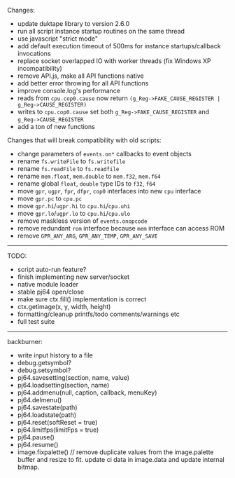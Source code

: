 Changes:

- update duktape library to version 2.6.0
- run all script instance startup routines on the same thread
- use javascript "strict mode"
- add default execution timeout of 500ms for instance startups/callback invocations
- replace socket overlapped IO with worker threads (fix Windows XP incompatibility)
- remove API.js, make all API functions native
- add better error throwing for all API functions
- improve console.log's performance
- reads from `cpu.cop0.cause` now return `(g_Reg->FAKE_CAUSE_REGISTER | g_Reg->CAUSE_REGISTER)`
- writes to `cpu.cop0.cause` set both `g_Reg->FAKE_CAUSE_REGISTER` and `g_Reg->CAUSE_REGISTER`
- add a ton of new functions

Changes that will break compatibility with old scripts:

- change parameters of `events.on*` callbacks to event objects
- rename `fs.writeFile` to `fs.writefile`
- rename `fs.readFile` to `fs.readfile`
- rename `mem.float`, `mem.double` to `mem.f32`, `mem.f64`
- rename global `float`, `double` type IDs to `f32`, `f64`
- move `gpr`, `ugpr`, `fpr`, `dfpr`, `cop0` interfaces into new `cpu` interface
- move `gpr.pc` to `cpu.pc`
- move `gpr.hi`/`ugpr.hi` to `cpu.hi`/`cpu.uhi`
- move `gpr.lo`/`ugpr.lo` to `cpu.hi`/`cpu.ulo`
- remove maskless version of `events.onopcode`
- remove redundant `rom` interface because `mem` interface can access ROM
- remove `GPR_ANY_ARG`, `GPR_ANY_TEMP`, `GPR_ANY_SAVE`

---------------------
TODO:

- script auto-run feature?
- finish implementing new server/socket
- native module loader
- stable pj64 open/close
- make sure ctx.fill() implementation is correct
- ctx.getimage(x, y, width, height)
- formatting/cleanup printfs/todo comments/warnings etc
- full test suite

---------------------------

backburner:
- write input history to a file
- debug.getsymbol?
- debug.setsymbol?
- pj64.savesetting(section, name, value)
- pj64.loadsetting(section, name)
- pj64.addmenu(null, caption, callback, menuKey)
- pj64.delmenu()
- pj64.savestate(path)
- pj64.loadstate(path)
- pj64.reset(softReset = true)
- pj64.limitfps(limitFps = true)
- pj64.pause()
- pj64.resume()
- image.fixpalette() // remove duplicate values from the image.palette buffer and resize to fit. update ci data in image.data and update internal bitmap.